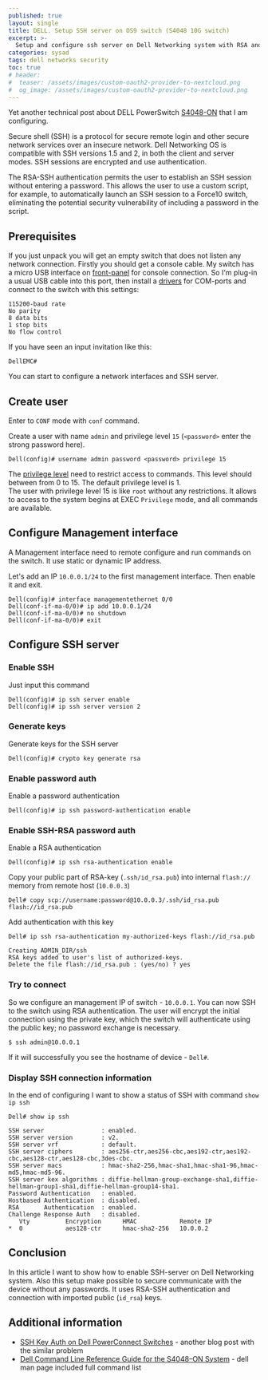 ```yaml
---
published: true
layout: single
title: DELL. Setup SSH server on OS9 switch (S4048 10G switch)
excerpt: >-
  Setup and configure ssh server on Dell Networking system with RSA and password authentication.
categories: sysad
tags: dell networks security
toc: true
# header:
#  teaser: /assets/images/custom-oauth2-provider-to-nextcloud.png
#  og_image: /assets/images/custom-oauth2-provider-to-nextcloud.png
---
```


Yet another technical post about DELL PowerSwitch [S4048-ON][s4048-specs] that I am configuring.

Secure shell (SSH) is a protocol for secure remote login and other secure network services over an insecure network.
Dell Networking OS is compatible with SSH versions 1.5 and 2, in both the client and server modes.
SSH sessions are encrypted and use authentication.

The RSA-SSH authentication permits the user to establish an SSH session without entering a password.
This allows the user to use a custom script, for example, to automatically launch an SSH session to a Force10 switch, eliminating the potential security vulnerability of including a password in the script.

## Prerequisites

If you just unpack you will get an empty switch that does not listen any network connection.
Firstly you should get a console cable. My switch has a micro USB interface on [front-panel](https://www.dell.com/support/manuals/us/en/04/networking-s4048t-on/s4048t-on-ig-pub/micro-usb-b-console-port-access?guid=guid-e873c8e3-5514-4cc5-b457-35f074d44fa2&lang=en-us) for console connection.
So I'm plug-in a usual USB cable into this port, then install a [drivers](https://www.dell.com/support/home/en-us/drivers/driversdetails/?driverid=r5k9d) for COM-ports and connect to the switch with this settings:
```
115200-baud rate
No parity
8 data bits
1 stop bits
No flow control
```

If you have seen an input invitation like this:
```
DellEMC#
```
You can start to configure a network interfaces and SSH server.

## Create user

Enter to `CONF` mode with `conf` command.

Create a user with name `admin` and privilege level `15` (`<password>` enter the strong password here).
```
Dell(config)# username admin password <password> privilege 15
```
The [privilege level](https://www.dell.com/support/manuals/us/en/19/force10-s4048-on/s4048_on_9.9.0.0_config_pub-v1/configuring-privilege-levels?guid=guid-2fa480e0-1660-41d8-8ac2-45aa90d5bb71&lang=en-us) need to restrict access to commands.
This level should between from 0 to 15. The default privilege level is 1.  
The user with privilege level 15 is like `root` without any restrictions.
It allows to access to the system begins at EXEC `Privilege` mode, and all commands are available.


## Configure Management interface

A Management interface need to remote configure and run commands on the switch.
It use static or dynamic IP address.

Let's add an IP `10.0.0.1/24` to the first management interface. Then enable it and exit.
```
Dell(config)# interface managementethernet 0/0
Dell(conf-if-ma-0/0)# ip add 10.0.0.1/24
Dell(conf-if-ma-0/0)# no shutdown
Dell(conf-if-ma-0/0)# exit
```

## Configure SSH server


### Enable SSH

Just input this command
```
Dell(config)# ip ssh server enable
Dell(config)# ip ssh server version 2
```

### Generate keys

Generate keys for the SSH server
```
Dell(config)# crypto key generate rsa
```

### Enable password auth

Enable a password authentication
```
Dell(config)# ip ssh password-authentication enable
```

### Enable SSH-RSA password auth


Enable a RSA authentication
```
Dell(config)# ip ssh rsa-authentication enable
```

Copy your public part of RSA-key (`.ssh/id_rsa.pub`) into internal `flash://` memory from remote host (`10.0.0.3`)
```
Dell# copy scp://username:password@10.0.0.3/.ssh/id_rsa.pub flash://id_rsa.pub
```

Add authentication with this key
```
Dell# ip ssh rsa-authentication my-authorized-keys flash://id_rsa.pub

Creating ADMIN_DIR/ssh
RSA keys added to user's list of authorized-keys.
Delete the file flash://id_rsa.pub : (yes/no) ? yes
```

### Try to connect

So we configure an management IP of switch - `10.0.0.1`.
You can now SSH to the switch using RSA authentication.
The user will encrypt the initial connection using the private key, which the switch will authenticate using the public key; no password exchange is necessary.
```
$ ssh admin@10.0.0.1
```
If it will successfully you see the hostname of device - `Dell#`.

### Display SSH connection information

In the end of configuring I want to show a status of SSH with command `show ip ssh`
```
Dell# show ip ssh

SSH server                : enabled.
SSH server version        : v2.
SSH server vrf            : default.
SSH server ciphers        : aes256-ctr,aes256-cbc,aes192-ctr,aes192-cbc,aes128-ctr,aes128-cbc,3des-cbc.
SSH server macs           : hmac-sha2-256,hmac-sha1,hmac-sha1-96,hmac-md5,hmac-md5-96.
SSH server kex algorithms : diffie-hellman-group-exchange-sha1,diffie-hellman-group1-sha1,diffie-hellman-group14-sha1.
Password Authentication   : enabled.
Hostbased Authentication  : disabled.
RSA       Authentication  : enabled.
Challenge Response Auth   : disabled.
   Vty          Encryption      HMAC            Remote IP
*  0            aes128-ctr      hmac-sha2-256   10.0.0.2
```



## Conclusion

In this article I want to show how to enable SSH-server on Dell Networking system.
Also this setup make possible to secure communicate with the device without any passwords.
It uses RSA-SSH authentication and connection with imported public (`id_rsa`) keys.

## Additional information

* [SSH Key Auth on Dell PowerConnect Switches](https://www.netwrix.com/cisco_commands_cheat_sheet.html) - another blog post with the similar problem
* [Dell Command Line Reference Guide for the S4048–ON System](https://www.dell.com/support/manuals/us/en/19/force10-s4048-on/s4048-on-9.14.0.0-cli/about-this-guide) - dell man page included full command list


[s4048-specs]: https://i.dell.com/sites/doccontent/shared-content/data-sheets/en/Documents/Dell-EMC-Networking-S4048-ON-Spec-Sheet.pdf
